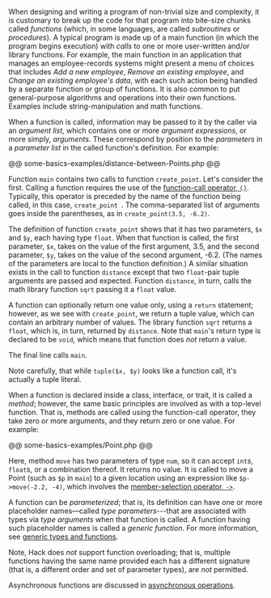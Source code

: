 When designing and writing a program of non-trivial size and complexity, it is customary to break up the code for that program into bite-size
chunks called *functions* (which, in some languages, are called *subroutines* or *procedures*).  A typical program is made up of a main function
(in which the program begins execution) with *calls* to one or more user-written and/or library functions.  For example, the main function in
an application that manages an employee-records systems might present a menu of choices that includes *Add a new employee*, *Remove an existing
employee*, and *Change an existing employee's data*, with each such action being handled by a separate function or group of functions.  It
is also common to put general-purpose algorithms and operations into their own functions.  Examples include string-manipulation and math functions.

When a function is called, information may be passed to it by the caller via an *argument list*, which contains one or more *argument
expressions*, or more simply, *arguments*. These correspond by position to the *parameters* in a *parameter list* in the called function's
definition.  For example:

@@ some-basics-examples/distance-between-Points.php @@

Function `main` contains two calls to function `create_point`.  Let's consider the first.  Calling a function requires the use of the
[function-call operator, `()`](../expressions-and-operators/function-call.md).  Typically, this operator is preceded by the name of the
function being called, in this case, `create_point `.  The comma-separated list of arguments goes inside the parentheses, as in `create_point(3.5, -6.2)`.

The definition of function `create_point` shows that it has two parameters, `$x` and `$y`, each having type `float`.  When that function is
called, the first parameter, `$x`, takes on the value of the first argument, 3.5, and the second parameter, `$y`, takes on the value of the
second argument, -6.2.  (The names of the parameters are local to the function definition.)  A similar situation exists in the call to function
`distance` except that two `float`-pair tuple arguments are passed and expected.  Function `distance`, in turn, calls the math library function
`sqrt` passing it a `float` value.

A function can optionally return one value only, using a `return` statement; however, as we see with `create_point`, we return a tuple value,
which can contain an arbitrary number of values.  The library function `sqrt` returns a `float`, which is, in turn, returned by `distance`.  Note
that `main`'s return type is declared to be `void`, which means that function does *not* return a value.

The final line calls `main`.

Note carefully, that while `tuple($x, $y)` looks like a function call, it's actually a tuple literal.

When a function is declared inside a class, interface, or trait, it is called a *method*; however, the same basic principles are involved as
with a top-level function.  That is, methods are called using the function-call operator, they take zero or more arguments, and they return
zero or one value.  For example:

@@ some-basics-examples/Point.php @@

Here, method `move` has two parameters of type `num`, so it can accept `int`s, `float`s, or a combination thereof.  It returns no value.  It
is called to move a Point (such as `$p` in `main`) to a given location using an expression like `$p->move(-2.2, -4)`, which involves the
[member-selection operator, `->`](../expressions-and-operators/member-selection.md).

A function can be *parameterized*; that is, its definition can have one or more placeholder names&mdash;called *type parameters*---that are associated
with types via *type arguments* when that function is called. A function having such placeholder names is called a *generic function*.  For
more information, see [generic types and functions](../generic-types-and-functions/introduction.md).

Note, Hack does *not* support function overloading; that is, multiple functions having the same name provided each has a different signature
(that is, a different order and set of parameter types), are *not* permitted.

Asynchronous functions are discussed in [asynchronous operations](../asynchronous-operations/introduction.md).
